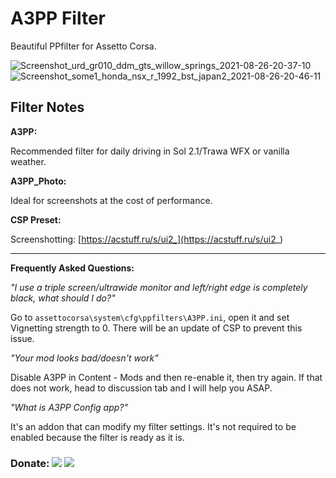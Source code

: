 # A3PP Filter
Beautiful PPfilter for Assetto Corsa.

![Screenshot_urd_gr010_ddm_gts_willow_springs_2021-08-26-20-37-10](https://user-images.githubusercontent.com/90503800/138020036-0d75be97-c691-4dae-8348-1468eaabd553.png)
![Screenshot_some1_honda_nsx_r_1992_bst_japan2_2021-08-26-20-46-11](https://user-images.githubusercontent.com/90503800/138020039-b4da8b9c-eabf-4061-9b9f-bbf302039ca1.png)

## Filter Notes
**A3PP:**

Recommended filter for daily driving in Sol 2.1/Trawa WFX or vanilla weather.

**A3PP_Photo:**

Ideal for screenshots at the cost of performance.

**CSP Preset:**

Screenshotting: [https://acstuff.ru/s/ui2_](https://acstuff.ru/s/ui2_)

___
**Frequently Asked Questions:**

*"I use a triple screen/ultrawide monitor and left/right edge is completely black, what should I do?"*

Go to `assettocorsa\system\cfg\ppfilters\A3PP.ini`, open it and set Vignetting strength to 0. There will be an update of CSP to prevent this issue.

*"Your mod looks bad/doesn't work"*

Disable A3PP in Content - Mods and then re-enable it, then try again. If that does not work, head to discussion tab and I will help you ASAP.

*"What is A3PP Config app?"*

It's an addon that can modify my filter settings. It's not required to be enabled because the filter is ready as it is.

### Donate: [![](https://img.shields.io/badge/PayPal-MarcoMollace-169BD7?style=for-the-badge&logo=paypal)](https://paypal.me/MarcoMollace) [![](https://img.shields.io/badge/Patreon-marocco2-f96854?style=for-the-badge&logo=patreon)](https://www.patreon.com/marocco2/creators)
